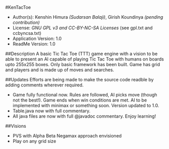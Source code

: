 #KenTacToe
* Author(s): Kenshin Himura *(Sudarsan Balaji)*, Girish Koundinya *(pending contribution)*
* License: *GNU GPL v3 and CC-BY-NC-SA Licenses* (see gpl.txt and ccbyncsa.txt)
* Application Version: 1.0
* ReadMe Version: 1.0

##Description
A basic Tic Tac Toe (TTT) game engine with a vision to be able to present an AI capable of playing Tic Tac Toe with humans on boards upto 255x255 boxes.
Only basic framework has been built.
Game has grid and players and is made up of moves and searches.

##Updates
Efforts are being made to make the source code readble by adding comments wherever required.
* Game fully functional now. Rules are followed, AI picks move (though not the best!). Game ends when win conditions are met. AI to be implemented with minimax or something soon. Version updated to 1.0.
* Table.java now with full commentary.
* All java files are now with full @javadoc commentary. Enjoy learning!

##Visions
* PVS with Alpha Beta Negamax approach envisioned
* Play on any grid size